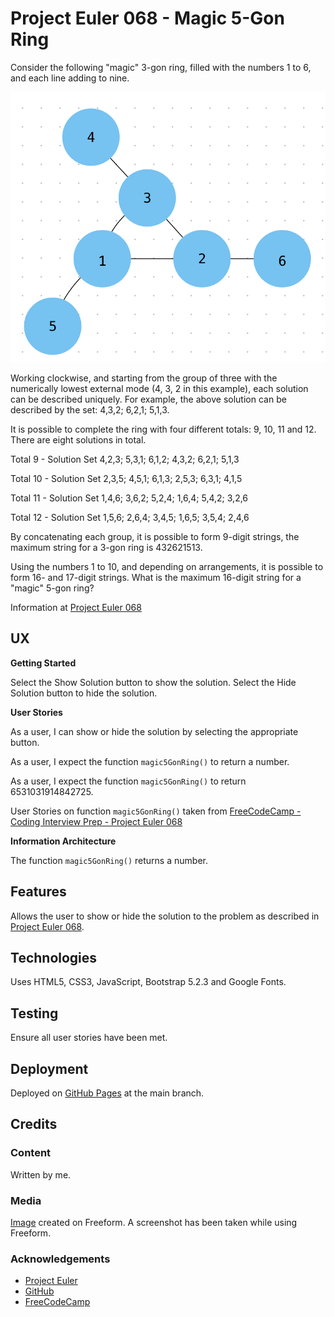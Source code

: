 # Project Euler 068 - Magic 5-Gon Ring

Consider the following &quot;magic&quot; 3-gon ring, filled with the numbers 1 to 6, and each line adding to nine.

![Ring Image](image/ring.png)

Working clockwise, and starting from the group of three with the numerically lowest external mode (4, 3, 2 in this example), each solution can be described uniquely.  For example, the above solution can be described by the set: 4,3,2; 6,2,1; 5,1,3.

It is possible to complete the ring with four different totals: 9, 10, 11 and 12.  There are eight solutions in total.

Total 9  - Solution Set 4,2,3; 5,3,1; 6,1,2; 4,3,2; 6,2,1; 5,1,3

Total 10 - Solution Set 2,3,5; 4,5,1; 6,1,3; 2,5,3; 6,3,1; 4,1,5

Total 11 - Solution Set 1,4,6; 3,6,2; 5,2,4; 1,6,4; 5,4,2; 3,2,6

Total 12 - Solution Set 1,5,6; 2,6,4; 3,4,5; 1,6,5; 3,5,4; 2,4,6

By concatenating each group, it is possible to form 9-digit strings, the maximum string for a 3-gon ring is 432621513.

Using the numbers 1 to 10, and depending on arrangements, it is possible to form 16- and 17-digit strings.  What is the maximum 16-digit string for a &quot;magic&quot; 5-gon ring?

Information at [Project Euler 068](https://projecteuler.net/problem=68)

## UX

**Getting Started**

Select the Show Solution button to show the solution.  Select the Hide Solution button to hide the solution.

**User Stories**

As a user, I can show or hide the solution by selecting the appropriate button.

As a user, I expect the function `magic5GonRing()` to return a number.

As a user, I expect the function `magic5GonRing()` to return 6531031914842725.

User Stories on function `magic5GonRing()` taken from [FreeCodeCamp - Coding Interview Prep - Project Euler 068](https://www.freecodecamp.org/learn/coding-interview-prep/project-euler/problem-68-magic-5-gon-ring)

**Information Architecture**

The function `magic5GonRing()` returns a number.

## Features

Allows the user to show or hide the solution to the problem as described in [Project Euler 068](https://projecteuler.net/problem=68).

## Technologies

Uses HTML5, CSS3, JavaScript, Bootstrap 5.2.3 and Google Fonts.

## Testing

Ensure all user stories have been met.

## Deployment

Deployed on [GitHub Pages](https://derektypist.github.io/project-euler-068) at the main branch.

## Credits

### Content

Written by me.

### Media

[Image](image/ring.png) created on Freeform.  A screenshot has been taken while using Freeform.

### Acknowledgements

- [Project Euler](https://projecteuler.net)
- [GitHub](https://www.github.com)
- [FreeCodeCamp](https://www.freecodecamp.org)
